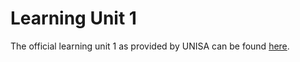 # Learning Unit 1

The official learning unit 1 as provided by UNISA can be found [here](/learning-units/HPCOS81_Learning_Unit_1_2019.pdf).



